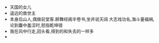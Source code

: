 - 天国的女儿
-  遥远的救世主
- 本身后山人,偶做前堂客.醉舞经阁半卷书,坐井说天阔
  大志戏功名,海斗量福祸,论到囊中羞涩时,怒指乾坤错
- 我在风中行走,回头看,得到的和失去的一样多
- 